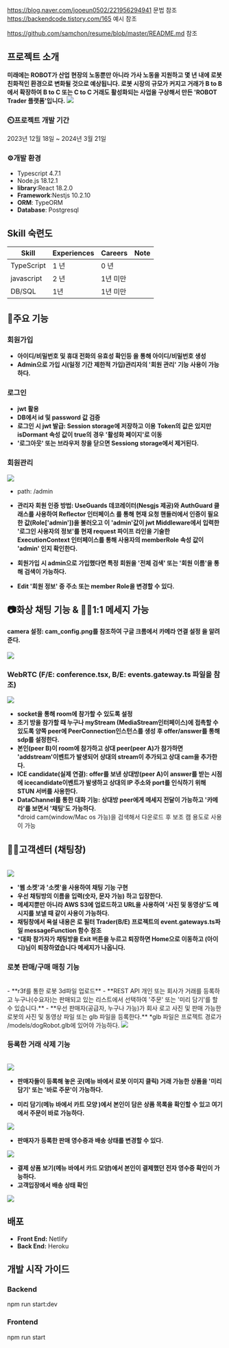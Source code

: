 
https://blog.naver.com/jooeun0502/221956294941 문법 참조
https://backendcode.tistory.com/165 예시 참조 

https://github.com/samchon/resume/blob/master/README.md 참조

## 프로젝트 소개 
 **미래에는 ROBOT가 산업 현장의 노동뿐만 아니라 가사 노동을 지원하고 몇 년 내에 로봇 친화적인 환경으로 변화될 것으로 예상됩니다. 로봇 시장의 규모가 커지고 거래가 B to B에서 확장하여 B to C 또는 C to C 거래도 활성화되는 사업을 구상해서 만든 'ROBOT Trader 플랫폼'입니다.**
 <img src="https://github.com/ohsoomansour/Trader/assets/98678172/d4ad738d-3674-48fd-96f6-df99aad75ebe">

### ⏲️프로젝트 개발 기간
 2023년 12월 18일 ~ 2024년 3월 21일

### ⚙️개발 환경
 + Typescript 4.7.1
 + Node.js 18.12.1
 + **library**:React 18.2.0
 + **Framework**:Nestjs 10.2.10
 + **ORM**: TypeORM 
 + **Database**: Postgresql

## Skill 숙련도 
Skill        | Experiences | Careers  | Note
-------------|-------------|--------- |-------
TypeScript   | 1 년        | 0 년      | 
javascript   | 2 년        | 1년 미만  | 
DB/SQL       | 1년         | 1년 미만  | 

## 📌주요 기능 

### 회원가입

 - **아이디/비밀번호 및 휴대 전화의 유효성 확인등 을 통해 아이디/비밀번호 생성**  
 - **Admin으로 가입 시(일정 기간 제한적 가입)관리자의 '회원 관리' 기능 사용이 가능하다.**   
### 로그인 

 - **jwt 활용**
 - **DB에서 id 및 password 값 검증**
 - **로그인 시 jwt 발급: Session storage에 저장하고 이용**
   **Token의 값은 있지만 isDormant 속성 값이 true의 경우 '활성화 페이지'로 이동** 
 - **'로그아웃' 또는 브라우저 창을 닫으면 Sessiong storage에서 제거된다.** 

### 회원관리
  <img src="https://github.com/ohsoomansour/Trader/assets/98678172/bdaa72f1-d7c7-4c06-b746-0b1dc2bf1cfe">
 
 - path: /admin
 - **관리자 회원 인증 방법: UseGuards 데코레이터(Nesgjs 제공)와 AuthGuard 클래스를 사용하여 Reflector 인터페이스 를 통해 현재 요청 핸들러에서 인증이 필요한 값(Role['admin'])을 불러오고 이 'admin'값이 jwt Middleware에서 입력한 '로그인 사용자의 정보'를 현재 request 파이프 라인을 기술한 ExecutionContext 인터페이스를 통해 사용자의 memberRole 속성 값이 'admin' 인지 확인한다.**  

 - **회원가입 시 admin으로 가입했다면 특정 회원을 '전체 검색' 또는 '회원 이름'을 통해 검색이 가능하다.** 
 - **Edit '회원 정보' 중 주소 또는 member Role을 변경할 수 있다.**   

## 📷화상 채팅 기능 & 🙇‍♀️1:1 메세지 가능  
  #### **camera 설정**: cam_config.png를 참조하여 **구글 크롬에서 카메라 연결 설정** 을 알려준다. 
  <img src="https://github.com/ohsoomansour/Trader/assets/98678172/40c2a096-9775-4099-88f2-c33b4c124ac9"> 

 ### WebRTC (F/E: conference.tsx, B/E: events.gateway.ts 파일을 참조)
 <img src="https://github.com/ohsoomansour/Trader/assets/98678172/0df07dcf-9f38-4e71-8991-caec61728a36 ">

 - **socket을 통해 room에 참가할 수 있도록 설정** 
 - **초기 방을 참가할 때 누구나 myStream (MediaStream인터페이스)에 접촉할 수 있도록 양쪽 peer에 PeerConnection인스턴스를 생성 후 offer/answer를 통해 sdp를 설정한다.**    
 - **본인(peer B)이 room에 참가하고 상대 peer(peer A)가 참가하면 'addstream'이벤트가 발생되어 상대의 stream이 추가되고 상대 cam을 추가한다.**
 - **ICE candidate(실제 연결): offer를 보낸 상대방(peer A)이 answer를 받는 시점에 icecandidate이벤트가 발생하고 상대의 IP 주소와 port를 인식하기 위해 STUN 서버를 사용한다.**  
 - **DataChannel를 통한 대화 기능: 상대방 peer에게 메세지 전달이 가능하고 '카메라'를 보면서 '채팅'도 가능하다.**   
   *droid cam(window/Mac os 가능)을 검색해서 다운로드 후 보조 캠 용도로 사용이 가능   
 

## 👩‍💼고객센터 (채팅창)
<br/> 
   <img src="https://github.com/ohsoomansour/Trader/assets/98678172/6a6dcbd5-34d4-4a6a-bff5-b085c7afc644"> 
 
 - **'웹 소켓'과 '소켓'을 사용하여 채팅 기능 구현** 
 - **우선 채팅방의 이름을 입력(숫자, 문자 가능) 하고 입장한다.** 
 - **메세지뿐만 아니라 AWS S3에 업로드하고 URL을 사용하여 '사진 및 동영상'도 메시지를 보낼 때 같이 사용이 가능하다.**
 - **채팅창에서 욕설 내용은 로 필터 Trader(B/E) 프로젝트의 event.gateways.ts파일 messageFunction 함수 참조**
 - ***대화 참가자가 채팅방을 Exit 버튼을 누르고 퇴장하면 Home으로 이동하고 (아이디)님이 퇴장하였습니다 메세지가 나옵니다.**
 

### 로봇 판매/구매 매칭 기능 
<br/>
 - **r3f를 통한 로봇 3d파일 업로드** 
 - **REST API 개인 또는 회사가 거래를 등록하고 누구나(수요자)는 판매되고 있는 리스트에서 선택하여 '주문' 또는 '미리 담기'를 할 수 있습니다.** 
 - **우선 판매자(공급자, 누구나 가능)가 회사 로고 사진 및 판매 가능한 로봇의 사진 및 동영상 파일 또는 glb 파일을 등록한다.**
   *glb 파일은 프로젝트 경로가 /models/dogRobot.glb에 있어야 가능하다. 
    
  <img src="https://github.com/ohsoomansour/Trader/assets/98678172/d92172ed-71a3-45c4-b906-be26039f8c06">

### 등록한 거래 삭제 기능
<br/>
  <img src="https://github.com/ohsoomansour/Trader/assets/98678172/fa073cea-add8-4bbf-a9ae-69a0a4ba9821">

 - **판매자들이 등록해 놓은 곳(메뉴 바에서 로봇 이미지 클릭) 거래 가능한 상품을 '미리 담기' 또는 '바로 주문'이 가능하다.**
 
 - **미리 담기(메뉴 바에서 카트 모양 )에서 본인이 담은 상품 목록을 확인할 수 있고 여기에서 주문이 바로 가능하다.**
  <img src="https://github.com/ohsoomansour/Trader/assets/98678172/0a410eeb-0963-488d-8a35-dc76090f51e4">
  
 - **판매자가 등록한 판매 영수증과 배송 상태를 변경할 수 있다.**
  <img src ="https://github.com/ohsoomansour/Trader/assets/98678172/5754ff41-aedd-420b-b80e-999f5acbcd7c">
 
 - **결제 상품 보기(메뉴 바에서 카드 모양)에서 본인이 결제했던 전자 영수증 확인이 가능하다.**
 - **고객입장에서 배송 상태 확인**
  <img src ="https://github.com/ohsoomansour/Trader/assets/98678172/c9e2ace5-00c5-4274-8442-35a20ea7b217">

## 배포

 - **Front End:** Netlify 
 - **Back End:** Heroku 

## 개발 시작 가이드

### Backend 
npm run start:dev

### Frontend
npm run start